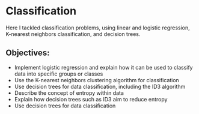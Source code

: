 <h1>Classification</h1>
<p>Here I tackled classification problems, using linear and logistic regression,
K-nearest neighbors classification, and decision trees.</p>
<h2>Objectives:</h2>
<ul>
<li>Implement logistic regression and explain how it can be used to classify data into specific groups or classes</li>
<li>Use the K-nearest neighbors clustering algorithm for classification</li>
<li>Use decision trees for data classification, including the ID3 algorithm</li>
<li>Describe the concept of entropy within data</li>
<li>Explain how decision trees such as ID3 aim to reduce entropy</li>
<li> Use decision trees for data classification</li>
</ul>